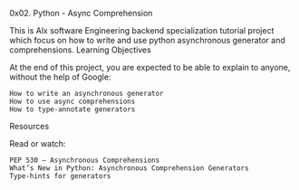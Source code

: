 0x02. Python - Async Comprehension

This is Alx software Engineering backend specialization tutorial project which focus on how to write and use python asynchronous generator and comprehensions.
Learning Objectives

At the end of this project, you are expected to be able to explain to anyone, without the help of Google:

    How to write an asynchronous generator
    How to use async comprehensions
    How to type-annotate generators

Resources

Read or watch:

    PEP 530 – Asynchronous Comprehensions
    What’s New in Python: Asynchronous Comprehension Generators
    Type-hints for generators
